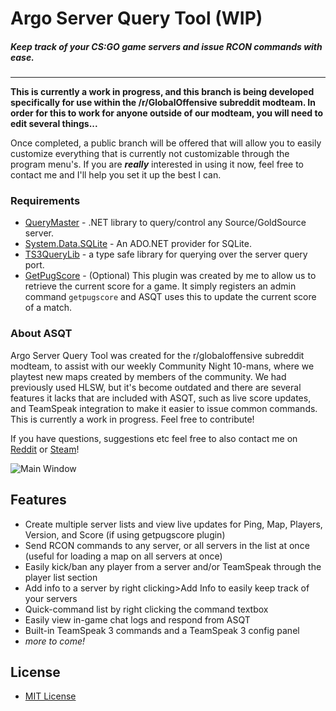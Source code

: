 # Argo Server Query Tool (WIP)

##### Keep track of your CS:GO game servers and issue RCON commands with ease.
------------

**This is currently a work in progress, and this branch is being developed specifically for use within the /r/GlobalOffensive subreddit modteam. In order for this to work for anyone outside of our modteam, you will need to edit several things...**

Once completed, a public branch will be offered that will allow you to easily customize everything that is currently not customizable through the program menu's. If you are ***really*** interested in using it now, feel free to contact me and I'll help you set it up the best I can.

### Requirements
* [QueryMaster](https://querymaster.codeplex.com/) - .NET library to query/control any Source/GoldSource server.
* [System.Data.SQLite](https://system.data.sqlite.org/index.html/doc/trunk/www/index.wiki) - An ADO.NET provider for SQLite.
* [TS3QueryLib](https://ts3querylib.codeplex.com/) - a type safe library for querying over the server query port.
* [GetPugScore](https://github.com/ericwoolard/CS-GO-GetPugScore) - (Optional) This plugin was created by me to allow us to retrieve the current score for a game. It simply registers an admin command `getpugscore` and ASQT uses this to update the current score of a match. 

### About ASQT

Argo Server Query Tool was created for the r/globaloffensive subreddit modteam, to assist with our weekly Community Night 10-mans, where we playtest new maps created by members of the community. We had previously used HLSW, but it's become outdated and there are several features it lacks that are included with ASQT, such as live score updates, and TeamSpeak integration to make it easier to issue common commands. This is currently a work in progress. Feel free to contribute!

If you have questions, suggestions etc feel free to also contact me on [Reddit](https://www.reddit.com/user/zebradolphin5/) or [Steam](http://steamcommunity.com/id/warlordtv/)!

![Main Window](https://i.imgur.com/YUvb2YT.png)

## Features

* Create multiple server lists and view live updates for Ping, Map, Players, Version, and Score (if using getpugscore plugin)
* Send RCON commands to any server, or all servers in the list at once (useful for loading a map on all servers at once)
* Easily kick/ban any player from a server and/or TeamSpeak through the player list section
* Add info to a server by right clicking>Add Info to easily keep track of your servers
* Quick-command list by right clicking the command textbox
* Easily view in-game chat logs and respond from ASQT
* Built-in TeamSpeak 3 commands and a TeamSpeak 3 config panel
* *more to come!*

## License

* [MIT License](https://opensource.org/licenses/MIT)